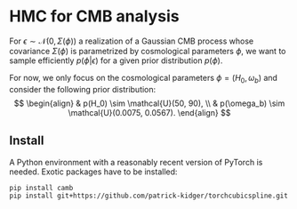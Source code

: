 # HMC for CMB analysis

For $\epsilon \sim \mathcal{N}(0, \Sigma(\phi))$ a realization of a Gaussian CMB process whose covariance $\Sigma(\phi)$ is parametrized by cosmological parameters $\phi$, we want to sample efficiently $p(\phi | \epsilon)$ for a given prior distribution $p(\phi)$.

For now, we only focus on the cosmological parameters $\phi = (H_0, \omega_b)$ and consider the following prior distribution:
$$
\begin{align}
& p(H_0) \sim \mathcal{U}(50, 90), \\
& p(\omega_b) \sim \mathcal{U}(0.0075, 0.0567).
\end{align}
$$


## Install

A Python environment with a reasonably recent version of PyTorch is needed. Exotic packages have to be installed:

    pip install camb
    pip install git+https://github.com/patrick-kidger/torchcubicspline.git
